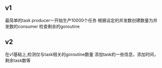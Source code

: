 ## v1
最简单的task
producer一开始生产10000个任务
根据设定的并发数创建数量为并发数的consumer
检查剩余的goroutine

## v2
在v1基础上,检测仅与task相关的goroutine数量
添加task的一些信息，添加时间，剩余task数等
